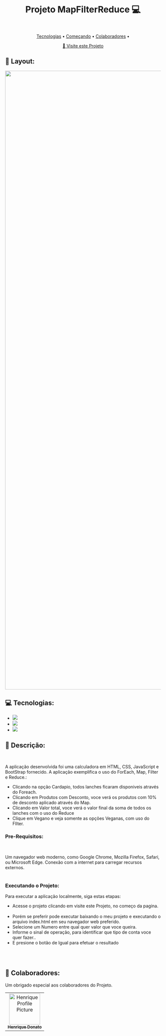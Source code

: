 <h1 align="center" style="font-weight: bold;">Projeto MapFilterReduce 💻</h1>

<br><p align="center">
 <a href="#tech">Tecnologias</a> • 
 <a href="#started">Começando</a> • 
 <a href="#colab">Colaboradores</a> •
</p>

<p align="center">
     <a href="https://hcinfo9.github.io/Projeto-MapFilterReduce/">📱 Visite este Projeto</a>
</p>

<h2 id="layout">🎨 Layout:</h2>

<p align="center">
    <img src="https://github.com/hcinfo9/Projeto-MapFilterReduce/assets/167317747/c7d2b26d-d440-4407-8fd1-59d3d753fcd1" alt="Image Example" width="2000px">
</p>

<h2 id="tech">💻 Tecnologias:</h2>
  <ul>
      <li><img src="https://img.shields.io/badge/html5-%23E34F26.svg?style=for-the-badge&logo=html5&logoColor=white"></li>
      <li><img src="https://img.shields.io/badge/css3-%231572B6.svg?style=for-the-badge&logo=css3&logoColor=white"></li>
      <li><img src="https://img.shields.io/badge/javascript-%23323330.svg?style=for-the-badge&logo=javascript&logoColor=%23F7DF1E"></li>
      
  </ul>
<h2 id="started">🚀 Descrição:</h2><br>

A aplicação  desenvolvida foi uma calculadora em HTML, CSS, JavaScript e  BootStrap fornecido. A aplicação exemplifica o uso do ForEach, Map, Filter e Reduce.:

<ul>
  <li>Clicando na opção Cardapio, todos lanches ficaram disponiveis através do Foreach.</li>
  <li>Clicando em Produtos com Desconto, voce verá os produtos com 10% de desconto aplicado através do Map.</li>
  <li>Clicando em Valor total, voce verá o valor final da soma de todos os lanches com o uso do Reduce</li>
  <li>Clique em Vegano e veja somente as opções Veganas, com uso do FIlter.</li>
</ul>


<h3>Pre-Requisitos:</h3><br>

Um navegador web moderno, como Google Chrome, Mozilla Firefox, Safari, ou Microsoft Edge.
Conexão com a internet para carregar recursos externos.<br><br>

<h3>Executando o Projeto:</h3>

Para executar a aplicação localmente, siga estas etapas:

<ul>
  <li>Acesse o projeto clicando em visite este Projeto, no começo da pagina.<br><br>
</li>
  <li>Porém se preferir pode executar baixando o meu projeto e executando o arquivo index.html em seu navegador web preferido.</li>
  <li>Selecione um Numero entre qual quer valor que voce queira.</li>
  <li>Informe o sinal de operação, para identificar que tipo de conta voce quer fazer..</li>
  <li>E presione o botão de Igual para efetuar o resultado</li>
</ul><br><br>

<h2 id="colab">🤝 Colaboradores:</h2>

Um obrigado especial aos colaboradores do Projeto.

<table>
  <tr>
    <td align="center">
      <a href="#">
        <img src="https://github.com/hcinfo9/Dev-Sorteio/assets/167317747/eeb693ca-6737-4ac8-8c20-572393aaa6e0" width="100px;" alt="Henrique Profile Picture"/><br>
        <sub>
          <b>Henrique Donato</b>
        </sub>
      </a>
    </td>
</table>
